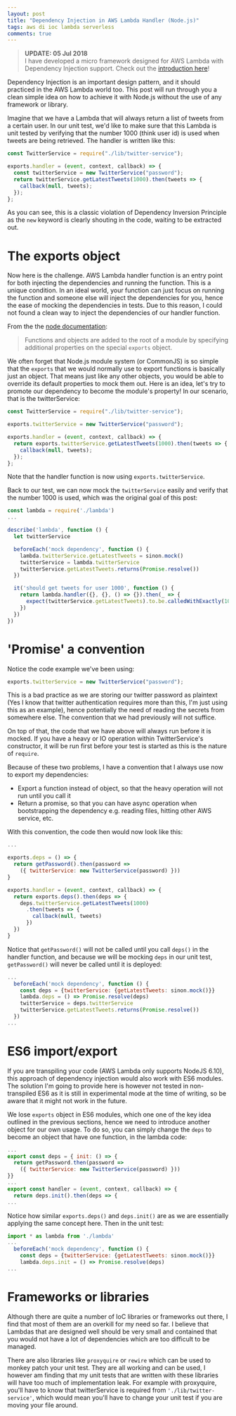 ```yaml
---
layout: post
title: "Dependency Injection in AWS Lambda Handler (Node.js)"
tags: aws di ioc lambda serverless
comments: true
---
```


> **UPDATE: 05 Jul 2018**  
> I have developed a micro framework designed for
> AWS Lambda with Dependency Injection support. Check out the
> [introduction here](https://medium.com/@ceilfors/better-dependency-injection-with-laconia-aws-lambda-node-js-c640ca37134d)!

Dependency Injection is an important design pattern, and it should practiced in the AWS Lambda world too.
This post will run through you a clean simple idea on how to achieve it with Node.js without the use
of any framework or library.

Imagine that we have a Lambda that will always return a list of tweets from a certain user.
In our unit test, we'd like to make sure that this Lambda is unit tested by verifying that
the number 1000 (think user id) is used when tweets are being retrieved. The handler is
written like this:

```javascript
const TwitterService = require("./lib/twitter-service");

exports.handler = (event, context, callback) => {
  const twitterService = new TwitterService("password");
  return twitterService.getLatestTweets(1000).then(tweets => {
    callback(null, tweets);
  });
};
```

As you can see, this is a classic violation of Dependency Inversion Principle as the `new` keyword is
clearly shouting in the code, waiting to be extracted out.

# The exports object

Now here is the challenge. AWS Lambda handler function is an entry point for both injecting the
dependencies and running the function. This
is a unique condition. In an ideal world, your function can just focus on running
the function and someone else will inject the dependencies for you, hence the ease of mocking
the dependencies in tests. Due to this reason, I could not found a clean way to inject
the dependencies of our handler function.

From the the [node documentation](https://nodejs.org/api/modules.html#modules_modules):

> Functions and objects are added to the root of a module by specifying additional properties on the special `exports` object.

We often forget that Node.js module system (or CommonJS) is so simple that the `exports` that we would normally use
to export functions is basically just an object. That means just like any other objects, you would
be able to override its default properties to mock them out. Here is an idea, let's try to promote our
dependency to become the module's property!
In our scenario, that is the twitterService:

```javascript
const TwitterService = require("./lib/twitter-service");

exports.twitterService = new TwitterService("password");

exports.handler = (event, context, callback) => {
  return exports.twitterService.getLatestTweets(1000).then(tweets => {
    callback(null, tweets);
  });
};
```

Note that the handler function is now using `exports.twitterService`.

Back to our test, we can now mock the `twitterService` easily and verify that
the number 1000 is used, which was the original goal of this post:

```javascript
const lambda = require('./lambda')
...

describe('lambda', function () {
  let twitterService

  beforeEach('mock dependency', function () {
    lambda.twitterService.getLatestTweets = sinon.mock()
    twitterService = lambda.twitterService
    twitterService.getLatestTweets.returns(Promise.resolve())
  })

  it('should get tweets for user 1000', function () {
    return lambda.handler({}, {}, () => {}).then(_ => {
      expect(twitterService.getLatestTweets).to.be.calledWithExactly(1000)
    })
  })
})
```

# 'Promise' a convention

Notice the code example we've been using:

```javascript
exports.twitterService = new TwitterService("password");
```

This is a bad practice as we are storing our twitter password as plaintext (Yes I know that twitter
authentication requires more than this, I'm just using this as an example), hence potentially
the need of reading the secrets from somewhere else. The convention that we had
previously will not suffice.

On top of that, the code that we have above will always run before it is mocked. If you have a
heavy or IO operation within TwitterService's constructor, it will be run first before your test is started as
this is the nature of `require`.

Because of these two problems, I have a convention that I always use now to export my dependencies:

- Export a function instead of object, so that the heavy operation will not run until you call it
- Return a promise, so that you can have async operation when bootstrapping the dependency e.g. reading files, hitting other AWS service, etc.

With this convention, the code then would now look like this:

```javascript
...

exports.deps = () => {
  return getPassword().then(password =>
    ({ twitterService: new TwitterService(password) }))
}

exports.handler = (event, context, callback) => {
  return exports.deps().then(deps => {
    deps.twitterService.getLatestTweets(1000)
      .then(tweets => {
        callback(null, tweets)
      })
  })
}
```

Notice that `getPassword()` will not be called until you call `deps()` in the handler function, and
because we will be mocking `deps` in our unit test, `getPassword()` will never be called until it is
deployed:

```javascript
...
  beforeEach('mock dependency', function () {
    const deps = {twitterService: {getLatestTweets: sinon.mock()}}
    lambda.deps = () => Promise.resolve(deps)
    twitterService = deps.twitterService
    twitterService.getLatestTweets.returns(Promise.resolve())
  })
...
```

# ES6 import/export

If you are transpiling your code (AWS Lambda only supports NodeJS 6.10),
this approach of dependency injection would also work with ES6 modules. The solution
I'm going to provide here is however not tested in non-transpiled ES6 as it is still
in experimental mode at the time of writing, so be aware that it might not work in the
future.

We lose `exports` object in ES6 modules, which one one of the key idea outlined in the
previous sections, hence we need to introduce another object for our own usage.
To do so, you can simply change the `deps` to become an object that have one function,
in the lambda code:

```javascript
...
export const deps = { init: () => {
  return getPassword.then(password =>
    ({ twitterService: new TwitterService(password) }))
}}
...
export const handler = (event, context, callback) => {
  return deps.init().then(deps => {
...
```

Notice how similar `exports.deps()` and `deps.init()` are as we are essentially applying
the same concept here. Then in the unit test:

```javascript
import * as lambda from './lambda'
...
  beforeEach('mock dependency', function () {
    const deps = {twitterService: {getLatestTweets: sinon.mock()}}
    lambda.deps.init = () => Promise.resolve(deps)
...
```

# Frameworks or libraries

Although there are quite a number of IoC libraries or frameworks out there, I find that
most of them are an overkill for my need so far. I believe that Lambdas that are designed
well should be very small and contained that you would not have a lot of dependencies which are
too difficult to be managed.

There are also libraries like `proxyquire` or `rewire` which can be used to monkey patch your unit test.
They are all working and can be used, I however am finding that my unit tests that are written with
these libraries will have too much of implementation leak.
For example with proxyquire,
you'll have to know that twitterService is required from `'./lib/twitter-service'`, which
would mean you'll have to change your unit test if you are moving your file around.
